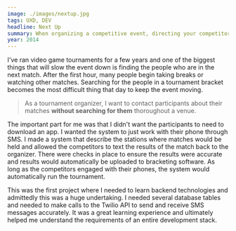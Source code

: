 ```yaml
---
image: ./images/nextup.jpg
tags: UXD, DEV
headline: Next Up
summary: When organizing a competitive event, directing your competitors to a gaming area is a challenge. The event will likely have many distractions; time is lost trying to locate them and record results accurately. This project was an attempt to solve this problem with a little bit of technology.
year: 2014
---
```

I've ran video game tournaments for a few years and one of the biggest things that will slow the event down is finding the people who are in the next match. After the first hour, many people begin taking breaks or watching other matches. Searching for the people in a tournament bracket becomes the most difficult thing that day to keep the event moving.

> As a tournament organizer, I want to contact participants about their matches **without searching for them** thoroughout a venue.

The important part for me was that I didn't want the participants to need to download an app. I wanted the system to just work with their phone through SMS. I made a system that describe the stations where matches would be held and allowed the competitors to text the results of the match back to the organizer. There were checks in place to ensure the results were accurate and results would automatically be uploaded to bracketing software. As long as the competitors engaged with their phones, the system would automatically run the tournament.

This was the first project where I needed to learn backend technologies and admittedly this was a huge undertaking. I needed several database tables and needed to make calls to the Twilio API to send and receive SMS messages accurately. It was a great learning experience and ultimately helped me understand the requirements of an entire development stack. 


